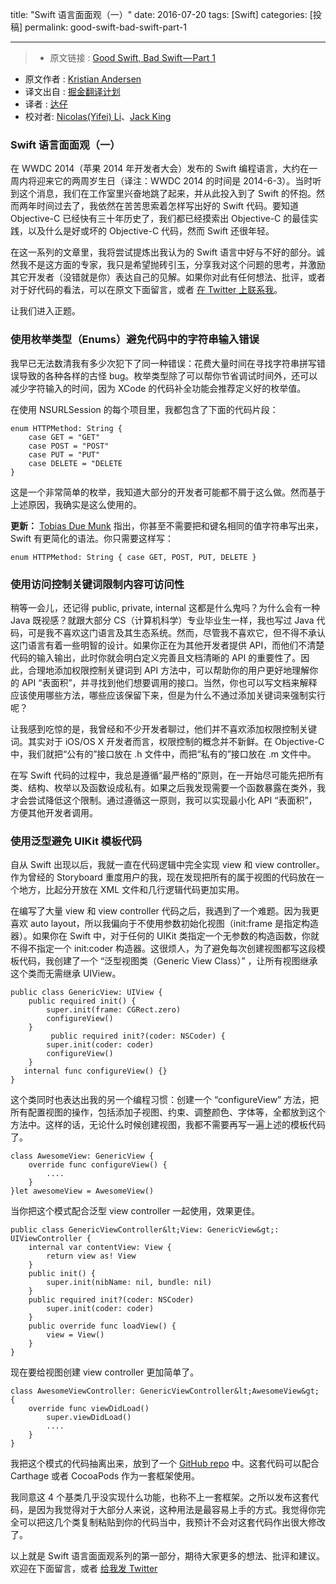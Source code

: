 title: "Swift 语言面面观（一）"
date: 2016-07-20
tags: [Swift]
categories: [投稿]
permalink: good-swift-bad-swift-part-1

---

>* 原文链接 : [Good Swift, Bad Swift — Part 1](https://medium.com/@ksmandersen/good-swift-bad-swift-part-1-f58f71da3575)
* 原文作者 : [Kristian Andersen](https://medium.com/@ksmandersen)
* 译文出自 : [掘金翻译计划](https://github.com/xitu/gold-miner)
* 译者 : [达仔](https://github.com/zhangjd)
* 校对者: [Nicolas(Yifei) Li](https://github.com/yifili09)、[Jack King](https://github.com/Jack-Kingdom)

<!--此处开始正文-->

### Swift 语言面面观（一）

在 WWDC 2014（苹果 2014 年开发者大会）发布的 Swift 编程语言，大约在一周内将迎来它的两周岁生日（译注：WWDC 2014 的时间是 2014-6-3）。当时听到这个消息，我们在工作室里兴奋地跳了起来，并从此投入到了 Swift 的怀抱。然而两年时间过去了，我依然在苦苦思索着怎样写出好的 Swift 代码。要知道 Objective-C 已经快有三十年历史了，我们都已经摸索出 Objective-C 的最佳实践，以及什么是好或坏的 Objective-C 代码，然而 Swift 还很年轻。

在这一系列的文章里，我将尝试提炼出我认为的 Swift 语言中好与不好的部分。诚然我不是这方面的专家，我只是希望抛砖引玉，分享我对这个问题的思考，并激励其它开发者（没错就是你）表达自己的见解。如果你对此有任何想法、批评，或者对于好代码的看法，可以在原文下面留言，或者 [在 Twitter 上联系我](http://twitter.com/ksmandersen)。

让我们进入正题。

<!--more-->

### 使用枚举类型（Enums）避免代码中的字符串输入错误

我早已无法数清我有多少次犯下了同一种错误：花费大量时间在寻找字符串拼写错误导致的各种各样的古怪 bug。枚举类型除了可以帮你节省调试时间外，还可以减少字符输入的时间，因为 XCode 的代码补全功能会推荐定义好的枚举值。

在使用 NSURLSession 的每个项目里，我都包含了下面的代码片段：

    enum HTTPMethod: String {
        case GET = "GET"
        case POST = "POST"
        case PUT = "PUT"
        case DELETE = "DELETE
    }

这是一个非常简单的枚举，我知道大部分的开发者可能都不屑于这么做。然而基于上述原因，我确实是这么使用的。

**更新：** [Tobias Due Munk](https://medium.com/u/82271c72eab3) 指出，你甚至不需要把和键名相同的值字符串写出来，Swift 有更简化的语法。你只需要这样写：

    enum HTTPMethod: String { case GET, POST, PUT, DELETE }

### 使用访问控制关键词限制内容可访问性

稍等一会儿，还记得 public, private, internal 这都是什么鬼吗？为什么会有一种 Java 既视感？就跟大部分 CS（计算机科学）专业毕业生一样，我也写过 Java 代码，可是我不喜欢这门语言及其生态系统。然而，尽管我不喜欢它，但不得不承认这门语言有着一些明智的设计。如果你正在为其他开发者提供 API，而他们不清楚代码的输入输出，此时你就会明白定义完善且文档清晰的 API 的重要性了。因此，合理地添加权限控制关键词到 API 方法中，可以帮助你的用户更好地理解你的 API “表面积”，并寻找到他们想要调用的接口。当然，你也可以写文档来解释应该使用哪些方法，哪些应该保留下来，但是为什么不通过添加关键词来强制实行呢？

让我感到吃惊的是，我曾经和不少开发者聊过，他们并不喜欢添加权限控制关键词。其实对于 iOS/OS X 开发者而言，权限控制的概念并不新鲜。在 Objective-C 中，我们就把“公有的”接口放在 .h 文件中，而把“私有的”接口放在 .m 文件中。

在写 Swift 代码的过程中，我总是遵循“最严格的”原则，在一开始尽可能先把所有类、结构、枚举以及函数设成私有。如果之后我发现需要一个函数暴露在类外，我才会尝试降低这个限制。通过遵循这一原则，我可以实现最小化 API “表面积”，方便其他开发者调用。

### 使用泛型避免 UIKit 模板代码

自从 Swift 出现以后，我就一直在代码逻辑中完全实现 view 和 view controller。作为曾经的 Storyboard 重度用户的我，现在发现把所有的属于视图的代码放在一个地方，比起分开放在 XML 文件和几行逻辑代码更加实用。

在编写了大量 view 和 view controller 代码之后，我遇到了一个难题。因为我更喜欢 auto layout，所以我偏向于不使用参数初始化视图（init:frame 是指定构造器）。如果你在 Swift 中，对于任何的 UIKit 类指定一个无参数的构造函数，你就不得不指定一个 init:coder 构造器。这很烦人，为了避免每次创建视图都写这段模板代码，我创建了一个 “泛型视图类（Generic View Class）” ，让所有视图继承这个类而无需继承 UIView。

    public class GenericView: UIView {
        public required init() {
            super.init(frame: CGRect.zero)
            configureView()
        }
             public required init?(coder: NSCoder) {
            super.init(coder: coder)
            configureView()
        }
       internal func configureView() {}
    }

这个类同时也表达出我的另一个编程习惯：创建一个 “configureView” 方法，把所有配置视图的操作，包括添加子视图、约束、调整颜色、字体等，全都放到这个方法中。这样的话，无论什么时候创建视图，我都不需要再写一遍上述的模板代码了。

    class AwesomeView: GenericView {
        override func configureView() {
            ....
        }
    }let awesomeView = AwesomeView()

当你把这个模式配合泛型 view controller 一起使用，效果更佳。

    public class GenericViewController&lt;View: GenericView&gt;: UIViewController {
        internal var contentView: View {
            return view as! View
        }
        public init() {
            super.init(nibName: nil, bundle: nil)
        }
        public required init?(coder: NSCoder)
            super.init(coder: coder)
        }
        public override func loadView() {
            view = View()
        }
    }

现在要给视图创建 view controller 更加简单了。

    class AwesomeViewController: GenericViewController&lt;AwesomeView&gt; {
        override func viewDidLoad()
            super.viewDidLoad()
            ....
        }
    }

我把这个模式的代码抽离出来，放到了一个 [GitHub repo](https://github.com/ksmandersen/GenericViewKit) 中。这套代码可以配合 Carthage 或者 CocoaPods 作为一套框架使用。

我同意这 4 个基类几乎没实现什么功能，也称不上一套框架。之所以发布这套代码，是因为我觉得对于大部分人来说，这种用法是最容易上手的方式。我觉得你完全可以把这几个类复制粘贴到你的代码当中，我预计不会对这套代码作出很大修改了。

以上就是 Swift 语言面面观系列的第一部分，期待大家更多的想法、批评和建议。欢迎在下面留言，或者 [给我发 Twitter](http://twitter.com/ksmandersen)

